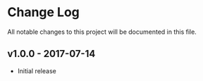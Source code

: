 # Change Log
All notable changes to this project will be documented in this file.

## v1.0.0 - 2017-07-14
- Initial release
